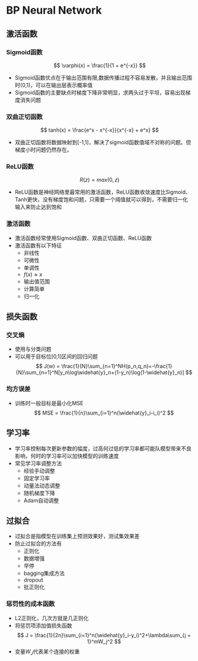 # BP Neural Network

 ## 激活函数

 ### Sigmoid函数
 $$
 \varphi(x) = \frac{1}{1 + e^{-x}}
 $$
+ Sigmoid函数优点在于输出范围有限,数据传播过程不容易发散，并且输出范围时(0,1)，可以在输出层表示概率值
+ Sigmoid函数的主要缺点时梯度下降非常明显，求两头过于平坦，容易出现梯度消失问题

### 双曲正切函数
$$
tanh(x) = \frac{e^x - x^{-x}}{x^{-x} + e^x}
$$
+ 双曲正切函数将数据映射到[-1,1]，解决了sigmoid函数值域不对称的问题。但梯度小时问题仍然存在。

### ReLU函数
$$
R(z) = max(0,z)
$$
+ ReLU函数是神经网络里最常用的激活函数，ReLU函数收敛速度比Sigmoid、Tanh更快，没有梯度饱和问题，只需要一个阈值就可以得到，不需要归一化输入来防止达到饱和

### 激活函数
+ 激活函数经常使用Sigmoid函数、双曲正切函数、ReLU函数
+ 激活函数有以下特征
  + 非线性
  + 可微性
  + 单调性
  + $f(x)\approx x$
  + 输出值范围
  + 计算简单
  + 归一化

## 损失函数
### 交叉熵
+ 使用与分类问题
+ 可以用于目标位[0,1]区间的回归问题
$$
J(w) = \frac{1}{N}\sum_{n=1}^NH(p_n,q_n)=-\frac{1}{N}\sum_{n=1}^N[y_n\log\widehat{y}_n+(1-y_n)\log(1-\widehat{y}_n)]
$$
### 均方误差
+ 训练时一般目标是最小化MSE
$$
MSE = \frac{1}{n}\sum_{i=1}^n(\widehat{y}_i-i_i)^2
$$
## 学习率
+ 学习率控制每次更新参数的幅度，过高何过低的学习率都可能队模型带来不良影响，何时的学习率可以加快模型的训练速度
+ 常见学习率调整方法
  + 经验手动调整
  + 固定学习率
  + 动量法动态调整
  + 随机梯度下降
  + Adam自动调整

## 过拟合
+ 过拟合是指模型在训练集上预测效果好，测试集效果差
+ 防止过拟合的方法有
  + 正则化
  + 数据增强
  + 早停
  + bagging集成方法
  + dropout
  + 批正则化
  
### 惩罚性的成本函数
+ L2正则化，几次方就是几正则化
+ 将惩罚项添加值损失函数
$$
J = \frac{1}{2n}\sum_{i=1}^n(\widehat{y}_i-y_i)^2+\lambda\sum_{j = 1}^mW_j^2
$$
+ 变量$W_J$代表某个连接的权重
